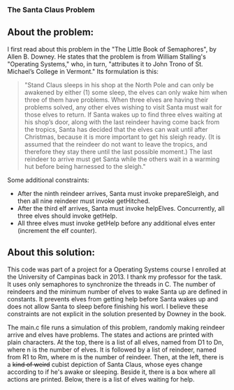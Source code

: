 ### The Santa Claus Problem

## About the problem:

I first read about this problem in the "The Little Book of Semaphores", by Allen B. Downey. He states that the problem is from William Stalling's "Operating Systems," who, in turn, "attributes it to John Trono of St. Michael’s College in Vermont." Its formulation is this:  

> "Stand Claus sleeps in his shop at the North Pole and can only be awakened by either (1) some sleep, the elves can only wake him when three of them have problems. When three elves are having their problems solved, any other elves wishing to visit Santa must wait for those elves to return. If Santa wakes up to find three elves waiting at his shop’s door, along with the last reindeer having come back from the tropics, Santa has decided that the elves can wait until after Christmas, because it is more important to get his sleigh ready. (It is assumed that the reindeer do not want to leave the tropics, and therefore they stay there until the last possible moment.) The last reindeer to arrive must get Santa while the others wait in a warming hut before being harnessed to the sleigh."

Some additional constraints:                  
- After the ninth reindeer arrives, Santa must invoke prepareSleigh, and then all nine reindeer must invoke getHitched.                                               
- After the third elf arrives, Santa must invoke helpElves. Concurrently, all three elves should invoke getHelp.
- All three elves must invoke getHelp before any additional elves enter (increment the elf counter).
  
## About this solution:

This code was part of a project for a Operating Systems course I enrolled at the University of Campinas back in 2013. I thank my professor for the task. It uses only semaphores to synchronize the threads in C.  The number of reindeers and the minimum number of elves to wake Santa up are defined in constants. It prevents elves from getting help before Santa wakes up and does not allow Santa to sleep before finishing his worl. I believe these constraints are not explicit in the solution presented by Downey in the book.

The main.c file runs a simulation of this problem, randomly making reindeer arrive and elves have problems. The states and actions are printed with plain characters. At the top, there is a list of all elves, named from D1 to Dn, where n is the number of elves. It is followed by a list of reindeer, named from R1 to Rm, where m is the number of reindeer. Then, at the left, there is a ~~kind of weird~~ cubist depiction of Santa Claus, whose eyes change according to if he's awake or sleeping. Beside it, there is a box where all actions are printed. Below, there is a list of elves waiting for help.